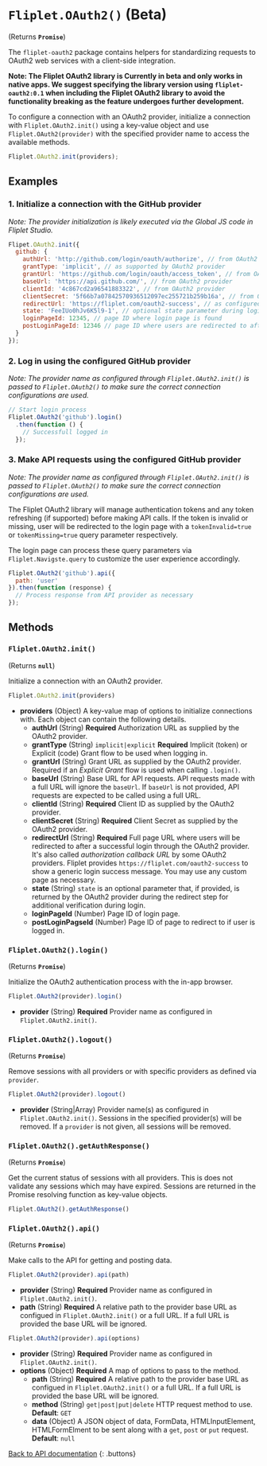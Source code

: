 # `Fliplet.OAuth2()` (Beta)

(Returns **`Promise`**)

The `fliplet-oauth2` package contains helpers for standardizing requests to OAuth2 web services with a client-side integration.

**Note: The Fliplet OAuth2 library is Currently in beta and only works in native apps. We suggest specifying the library version using `fliplet-oauth2:0.1` when including the Fliplet OAuth2 library to avoid the functionality breaking as the feature undergoes further development.**

To configure a connection with an OAuth2 provider, initialize a connection with `Fliplet.OAuth2.init()` using a key-value object and use `Fliplet.OAuth2(provider)` with the specified provider name to access the available methods.

```js
Fliplet.OAuth2.init(providers);
```

## Examples

### 1. Initialize a connection with the GitHub provider

*Note: The provider initialization is likely executed via the Global JS code in Fliplet Studio.*

```js
Flipet.OAuth2.init({
  github: {
    authUrl: 'http://github.com/login/oauth/authorize', // from OAuth2 provider
    grantType: 'implicit', // as supported by OAuth2 provider
    grantUrl: 'https://github.com/login/oauth/access_token', // from OAuth2 provider
    baseUrl: 'https://api.github.com/', // from OAuth2 provider
    clientId: '4c867cd2a96541883322', // from OAuth2 provider
    clientSecret: '5f66b7a07842570936512097ec255721b259b16a', // from OAuth2 provider
    redirectUrl: 'https://fliplet.com/oauth2-success', // as configured with OAuth2 provider
    state: 'FeeIUo0hJv6K5l9-1', // optional state parameter during login
    loginPageId: 12345, // page ID where login page is found
    postLoginPageId: 12346 // page ID where users are redirected to after login
  }
});
```

### 2. Log in using the configured GitHub provider

*Note: The provider name as configured through `Fliplet.OAuth2.init()` is passed to `Fliplet.OAuth2()` to make sure the correct connection configurations are used.*

```js
// Start login process
Fliplet.OAuth2('github').login()
  .then(function () {
    // Successfull logged in
  });
```

### 3. Make API requests using the configured GitHub provider

*Note: The provider name as configured through `Fliplet.OAuth2.init()` is passed to `Fliplet.OAuth2()` to make sure the correct connection configurations are used.*

The Fliplet OAuth2 library will manage authentication tokens and any token refreshing (if supported) before making API calls. If the token is invalid or missing, user will be redirected to the login page with a `tokenInvalid=true` or `tokenMissing=true` query parameter respectively.

The login page can process these query parameters via `Fliplet.Navigste.query` to customize the user experience accordingly.

```js
Fliplet.OAuth2('github').api({
  path: 'user'
}).then(function (response) {
  // Process response from API provider as necessary
});
```

## Methods

### `Fliplet.OAuth2.init()`

(Returns **`null`**)

Initialize a connection with an OAuth2 provider.

```js
Fliplet.OAuth2.init(providers)
```

* **providers** (Object) A key-value map of options to initialize connections with. Each object can contain the following details.
  * **authUrl** (String) **Required** Authorization URL as supplied by the OAuth2 provider.
  * **grantType** (String) `implicit|explicit` **Required** Implicit (token) or Explicit (code) Grant flow to be used when logging in.
  * **grantUrl** (String) Grant URL as supplied by the OAuth2 provider. Required if an *Explicit Grant* flow is used when calling `.login()`.
  * **baseUrl** (String) Base URL for API requests. API requests made with a full URL will ignore the `baseUrl`. If `baseUrl` is not provided, API requests are expected to be called using a full URL.
  * **clientId** (String) **Required** Client ID as supplied by the OAuth2 provider.
  * **clientSecret** (String) **Required** Client Secret as supplied by the OAuth2 provider.
  * **redirectUrl** (String) **Required** Full page URL where users will be redirected to after a successful login through the OAuth2 provider. It's also called *authorization callback URL* by some OAuth2 providers. Fliplet provides `https://fliplet.com/oauth2-success` to show a generic login success message. You may use any custom page as necessary.
  * **state** (String) `state` is an optional parameter that, if provided, is returned by the OAuth2 provider during the redirect step for additional verification during login.
  * **loginPageId** (Number) Page ID of login page.
  * **postLoginPagseId** (Number) Page ID of page to redirect to if user is logged in.

### `Fliplet.OAuth2().login()`

(Returns **`Promise`**)

Initialize the OAuth2 authentication process with the in-app browser.

```js
Fliplet.OAuth2(provider).login()
```

* **provider** (String) **Required** Provider name as configured in `Fliplet.OAuth2.init()`.

### `Fliplet.OAuth2().logout()`

(Returns **`Promise`**)

Remove sessions with all providers or with specific providers as defined via `provider`.

```js
Fliplet.OAuth2(provider).logout()
```

* **provider** (String|Array) Provider name(s) as configured in `Fliplet.OAuth2.init()`. Sessions in the specified provider(s) will be removed. If a `provider` is not given, all sessions will be removed.

### `Fliplet.OAuth2().getAuthResponse()`

(Returns **`Promise`**)

Get the current status of sessions with all providers. This is does not validate any sessions which may have expired. Sessions are returned in the Promise resolving function as key-value objects.

```js
Fliplet.OAuth2().getAuthResponse()
```

### `Fliplet.OAuth2().api()`

(Returns **`Promise`**)

Make calls to the API for getting and posting data.

```js
Fliplet.OAuth2(provider).api(path)
```

* **provider** (String) **Required** Provider name as configured in `Fliplet.OAuth2.init()`.
* **path** (String) **Required** A relative path to the provider base URL as configued in `Fliplet.OAuth2.init()` or a full URL. If a full URL is provided the base URL will be ignored.


```js
Fliplet.OAuth2(provider).api(options)
```

* **provider** (String) **Required** Provider name as configured in `Fliplet.OAuth2.init()`.
* **options** (Object) **Required** A map of options to pass to the method.
  * **path** (String) **Required** A relative path to the provider base URL as configued in `Fliplet.OAuth2.init()` or a full URL. If a full URL is provided the base URL will be ignored.
  * **method** (String) `get|post|put|delete` HTTP request method to use. **Default**: `GET`
  * **data** (Object) A JSON object of data, FormData, HTMLInputElement, HTMLFormElment to be sent along with a `get`, `post` or `put` request. **Default**: `null`

[Back to API documentation](../API-Documentation.md)
{: .buttons}
